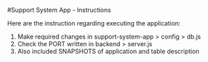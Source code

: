 #Support System App - Instructions

Here are the instruction regarding executing the application:
1. Make required changes in support-system-app > config > db.js
2. Check the PORT written in backend > server.js
3. Also included SNAPSHOTS of application and table description
